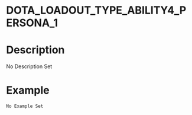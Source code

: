 # DOTA_LOADOUT_TYPE_ABILITY4_PERSONA_1
# Description
No Description Set
# Example
```No Example Set```